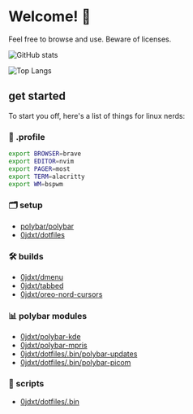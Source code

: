 # Welcome! 👋

Feel free to browse and use. Beware of licenses.

![GitHub stats](https://github-readme-stats.vercel.app/api?username=0jdxt&show_icons=true&theme=nord&include_all_commits=true)

![Top Langs](https://github-readme-stats.vercel.app/api/top-langs/?username=0jdxt&hide=brainfuck&theme=nord&layout=compact)

## get started

To start you off, here's a list of things for linux nerds:

### :scroll: .profile

```bash
export BROWSER=brave
export EDITOR=nvim
export PAGER=most
export TERM=alacritty
export WM=bspwm
```

### :card_index_dividers: setup

* [polybar/polybar](https://github.com/polybar/polybar)
* [0jdxt/dotfiles](https://github.com/0jdxt/dotfiles)

### :hammer_and_wrench: builds

* [0jdxt/dmenu](https://github.com/0jdxt/dmenu)
* [0jdxt/tabbed](https://github.com/0jdxt/tabbed)
* [0jdxt/oreo-nord-cursors](https://github.com/0jdxt/oreo-nord-cursors)

### :bar_chart: polybar modules

* [0jdxt/polybar-kde](https://github.com/0jdxt/polybar-kde)
* [0jdxt/polybar-mpris](https://github.com/0jdxt/polybar-mpris)
* [0jdxt/dotfiles/.bin/polybar-updates](https://github.com/0jdxt/dotfiles/tree/master/.bin/polybar-updates)
* [0jdxt/dotfiles/.bin/polybar-picom](https://github.com/0jdxt/dotfiles/tree/master/.bin/polybar-picom)

### :toolbox: scripts

* [0jdxt/dotfiles/.bin](https://github.com/0jdxt/dotfiles/tree/master/.bin)
